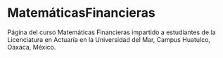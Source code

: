 # MatemáticasFinancieras
Página del curso Matemáticas Financieras impartido a estudiantes de la Licenciatura en Actuaría en la Universidad del Mar, Campus Huatulco, Oaxaca, México.
